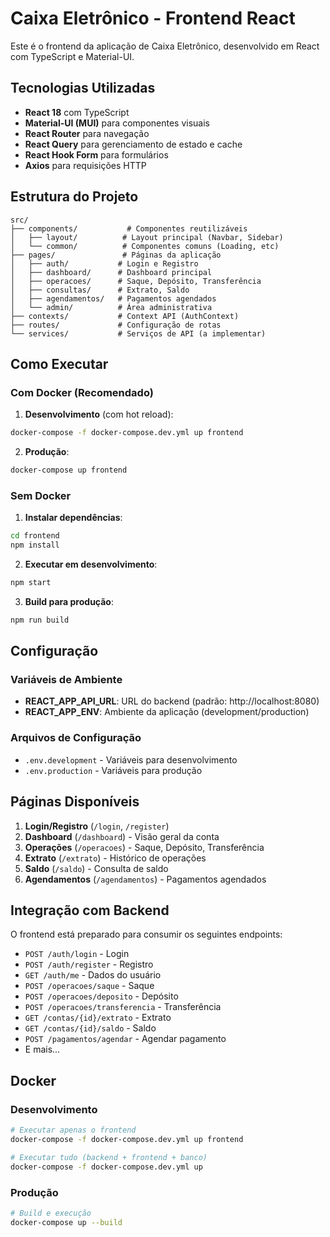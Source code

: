# Caixa Eletrônico - Frontend React

Este é o frontend da aplicação de Caixa Eletrônico, desenvolvido em React com TypeScript e Material-UI.

## Tecnologias Utilizadas

- **React 18** com TypeScript
- **Material-UI (MUI)** para componentes visuais
- **React Router** para navegação
- **React Query** para gerenciamento de estado e cache
- **React Hook Form** para formulários
- **Axios** para requisições HTTP

## Estrutura do Projeto

```
src/
├── components/           # Componentes reutilizáveis
│   ├── layout/          # Layout principal (Navbar, Sidebar)
│   └── common/          # Componentes comuns (Loading, etc)
├── pages/               # Páginas da aplicação
│   ├── auth/           # Login e Registro
│   ├── dashboard/      # Dashboard principal
│   ├── operacoes/      # Saque, Depósito, Transferência
│   ├── consultas/      # Extrato, Saldo
│   ├── agendamentos/   # Pagamentos agendados
│   └── admin/          # Área administrativa
├── contexts/           # Context API (AuthContext)
├── routes/             # Configuração de rotas
└── services/           # Serviços de API (a implementar)
```

## Como Executar

### Com Docker (Recomendado)

1. **Desenvolvimento** (com hot reload):

```bash
docker-compose -f docker-compose.dev.yml up frontend
```

2. **Produção**:

```bash
docker-compose up frontend
```

### Sem Docker

1. **Instalar dependências**:

```bash
cd frontend
npm install
```

2. **Executar em desenvolvimento**:

```bash
npm start
```

3. **Build para produção**:

```bash
npm run build
```

## Configuração

### Variáveis de Ambiente

- **REACT_APP_API_URL**: URL do backend (padrão: http://localhost:8080)
- **REACT_APP_ENV**: Ambiente da aplicação (development/production)

### Arquivos de Configuração

- `.env.development` - Variáveis para desenvolvimento
- `.env.production` - Variáveis para produção

## Páginas Disponíveis

1. **Login/Registro** (`/login`, `/register`)
2. **Dashboard** (`/dashboard`) - Visão geral da conta
3. **Operações** (`/operacoes`) - Saque, Depósito, Transferência
4. **Extrato** (`/extrato`) - Histórico de operações
5. **Saldo** (`/saldo`) - Consulta de saldo
6. **Agendamentos** (`/agendamentos`) - Pagamentos agendados

## Integração com Backend

O frontend está preparado para consumir os seguintes endpoints:

- `POST /auth/login` - Login
- `POST /auth/register` - Registro
- `GET /auth/me` - Dados do usuário
- `POST /operacoes/saque` - Saque
- `POST /operacoes/deposito` - Depósito
- `POST /operacoes/transferencia` - Transferência
- `GET /contas/{id}/extrato` - Extrato
- `GET /contas/{id}/saldo` - Saldo
- `POST /pagamentos/agendar` - Agendar pagamento
- E mais...

## Docker

### Desenvolvimento

```bash
# Executar apenas o frontend
docker-compose -f docker-compose.dev.yml up frontend

# Executar tudo (backend + frontend + banco)
docker-compose -f docker-compose.dev.yml up
```

### Produção

```bash
# Build e execução
docker-compose up --build
```
